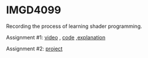 # IMGD4099
Recording the process of learning shader programming.

Assignment #1: [video](https://youtu.be/M6RDzQHjVHA?si=OVEv3hpB3O9V2txH) , [code](https://github.com/SwordLX/IMGD4099/blob/main/Week01%3A%20Code) ,[explanation]() 

Assignment #2: [project](https://scandalous-candy-almandine.glitch.me/)
